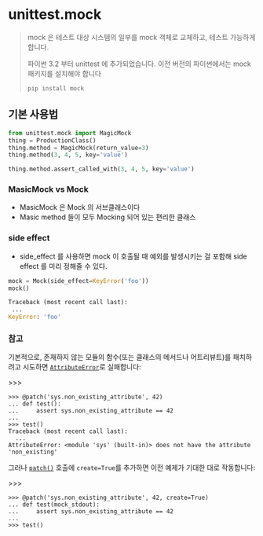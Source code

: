 # unittest.mock

> mock 은 테스트 대상 시스템의 일부를 mock 객체로 교체하고, 테스트 가능하게 합니다.
>
> 파이썬 3.2 부터 unittest 에 추가되었습니다. 이전 버전의 파이썬에서는 mock 패키지를 설치해야 합니다
>
> `pip install mock`



## 기본 사용법

```python
from unittest.mock import MagicMock
thing = ProductionClass()
thing.method = MagicMock(return_value=3)
thing.method(3, 4, 5, key='value')

thing.method.assert_called_with(3, 4, 5, key='value')
```

### MasicMock vs Mock

- MasicMock 은 Mock 의 서브클래스이다
- Masic method 들이 모두 Mocking 되어 있는 편리한 클래스

### side effect

- side_effect 를 사용하면 mock 이 호출될 때 예외를 발생시키는 걸 포함해 side effect 를 미리 정해줄 수 있다.

```python
mock = Mock(side_effect=KeyError('foo'))
mock()

Traceback (most recent call last):
 ...
KeyError: 'foo'
```



### 참고

기본적으로, 존재하지 않는 모듈의 함수(또는 클래스의 메서드나 어트리뷰트)를 패치하려고 시도하면 [`AttributeError`](https://docs.python.org/ko/3/library/exceptions.html#AttributeError)로 실패합니다:

\>>>

```
>>> @patch('sys.non_existing_attribute', 42)
... def test():
...     assert sys.non_existing_attribute == 42
...
>>> test()
Traceback (most recent call last):
  ...
AttributeError: <module 'sys' (built-in)> does not have the attribute 'non_existing'
```

그러나 [`patch()`](https://docs.python.org/ko/3/library/unittest.mock.html#unittest.mock.patch) 호출에 `create=True`를 추가하면 이전 예제가 기대한 대로 작동합니다:

\>>>

```
>>> @patch('sys.non_existing_attribute', 42, create=True)
... def test(mock_stdout):
...     assert sys.non_existing_attribute == 42
...
>>> test()
```



